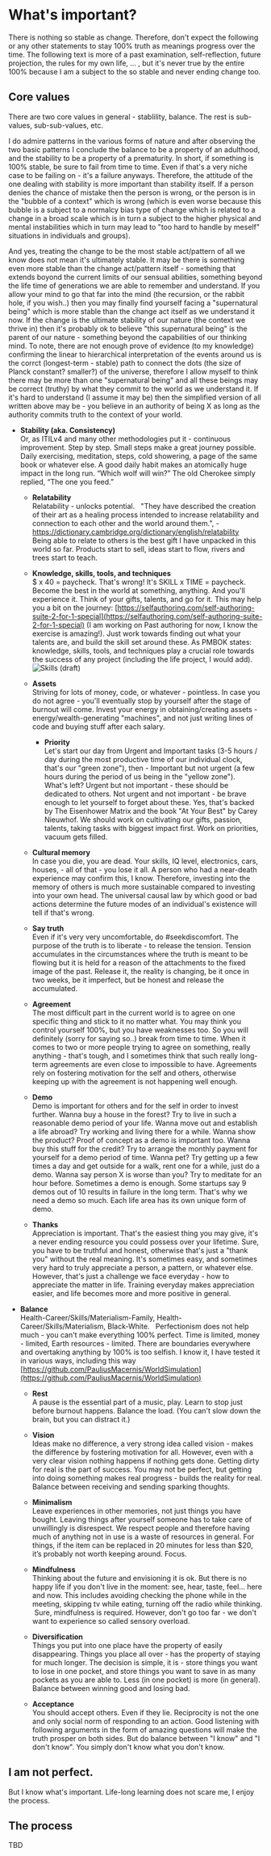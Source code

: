 # What's important?

There is nothing so stable as change. Therefore, don't expect the following or any other statements to stay 100% truth as meanings progress over the time. The following text is more of a past examination, self-reflection, future projection, the rules for my own life, ... , but it's never true by the entire 100% because I am a subject to the so stable and never ending change too.  

## Core values

There are two core values in general - stablility, balance. The rest is sub-values, sub-sub-values, etc.  
  
I do admire patterns in the various forms of nature and after observing the two basic patterns I conclude the balance to be a property of an adulthood, and the stability to be a property of a prematurity. In short, if something is 100% stable, be sure to fail from time to time. Even if that's a very niche case to be failing on - it's a failure anyways. Therefore, the attitude of the one dealing with stability is more important than stability itself. If a person denies the chance of mistake then the person is wrong, or the person is in the "bubble of a context" which is wrong (which is even worse because this bubble is a subject to a normalcy bias type of change which is related to a change in a broad scale which is in turn a subject to the higher physical and mental instabilities which in turn may lead to "too hard to handle by meself" situations in individuals and groups).  
  
And yes, treating the change to be the most stable act/pattern of all we know does not mean it's ultimately stable. It may be there is something even more stable than the change act/pattern itself - something that extends boyond the current limits of our sensual abilities, something beyond the life time of generations we are able to remember and understand. If you allow your mind to go that far into the mind (the recursion, or the rabbit hole, if you wish..) then you may finally find yourself facing a "supernatural being" which is more stable than the change act itself as we understand it now. If the change is the ultimate stability of our nature (the context we thrive in) then it's probably ok to believe "this supernatural being" is the parent of our nature - something beyond the capabilities of our thinking mind. To note, there are not enough prove of evidence (to my knowledge) confirming the linear to hierarchical interpretation of the events around us is the corrct (longest-term - stable) path to connect the dots (the size of Planck constant? smaller?) of the universe, therefore I allow myself to think there may be more than one "supernatural being" and all these beings may be correct (truthy) by what they commit to the world as we understand it. If it's hard to understand (I assume it may be) then the simplified version of all written above may be - you believe in an authority of being X as long as the authority commits truth to the context of your world.




- **Stability (aka. Consistency)**  
Or, as ITILv4 and many other methodologies put it - continuous improvement. Step by step. Small steps make a great journey possible. Daily exercising, meditation, steps, cold showering, a page of the same book or whatever else. A good daily habit makes an atomically huge impact in the long run. “Which wolf will win?” The old Cherokee simply replied, “The one you feed.”  

  - **Relatability**  
Relatability - unlocks potential.  
"They have described the creation of their art as a healing process intended to increase relatability and connection to each other and the world around them.", - https://dictionary.cambridge.org/dictionary/english/relatability  
Being able to relate to others is the best gift I have unpacked in this world so far. Products start to sell, ideas start to flow, rivers and trees start to teach.  

  - **Knowledge, skills, tools, and techniques**  
$ x 40 = paycheck. That's wrong! It's SKILL x TIME = paycheck.  
Become the best in the world at something, anything. And you'll experience it. Think of your gifts, talents, and go for it. This may help you a bit on the journey: [https://selfauthoring.com/self-authoring-suite-2-for-1-special](https://selfauthoring.com/self-authoring-suite-2-for-1-special) (I am working on Past authoring for now, I know the exercise is amazing!). Just work towards finding out what your talents are, and build the skill set around these. As PMBOK states: knowledge, skills, tools, and techniques play a crucial role towards the success of any project (including the life project, I would add).  
![Skills (draft)](https://raw.githubusercontent.com/PauliusMacernis/pauliusmacernis.github.io/main/dunning-kruger--effect.png "Skills (draft)")

  - **Assets**  
Striving for lots of money, code, or whatever - pointless. In case you do not agree - you'll eventually stop by yourself after the stage of burnout will come. Invest your energy in obtaining/creating assets - energy/wealth-generating "machines", and not just writing lines of code and buying stuff after each salary.  

    - **Priority**  
    Let's start our day from Urgent and Important tasks (3-5 hours / day during the most productive time of our individual clock, that's our "green zone"), then - Important but not urgent (a few hours during the period of us being in the "yellow zone").  
    What's left? Urgent but not important - these should be dedicated to others. Not urgent and not important - be brave enough to let yourself to forget about these. Yes, that's backed by The Eisenhower Matrix and the book "At Your Best" by Carey Nieuwhof. We should work on cultivating our gifts, passion, talents, taking tasks with biggest impact first. Work on priorities, vacuum gets filled.  
    

  - **Cultural memory**  
In case you die, you are dead. Your skills, IQ level, electronics, cars, houses, - all of that - you lose it all. A person who had a near-death experience may confirm this, I know. Therefore, investing into the memory of others is much more sustainable compared to investing into your own head. The universal causal law by which good or bad actions determine the future modes of an individual's existence will tell if that's wrong.  

  - **Say truth**  
Even if it's very very uncomfortable, do #seekdiscomfort. The purpose of the truth is to liberate - to release the tension. Tension accumulates in the circumstances where the truth is meant to be flowing but it is held for a reason of the attachments to the fixed image of the past. Release it, the reality is changing, be it once in two weeks, be it imperfect, but be honest and release the accumulated.  

  - **Agreement**  
The most difficult part in the current world is to agree on one specific thing and stick to it no matter what. You may think you control yourself 100%, but you have weaknesses too. So you will definitely (sorry for saying so..) break from time to time. When it comes to two or more people trying to agree on something, really anything - that's tough, and I sometimes think that such really long-term agreements are even close to impossible to have. Agreements rely on fostering motivation for the self and others, otherwise keeping up with the agreement is not happening well enough.  

  - **Demo**  
Demo is important for others and for the self in order to invest further. Wanna buy a house in the forest? Try to live in such a reasonable demo period of your life. Wanna move out and establish a life abroad? Try working and living there for a while. Wanna show the product? Proof of concept as a demo is important too. Wanna buy this stuff for the credit? Try to arrange the monthly payment for yourself for a demo period of time. Wanna pet? Try getting up a few times a day and get outside for a walk, rent one for a while, just do a demo. Wanna say person X is worse than you? Try to meditate for an hour before. Sometimes a demo is enough. Some startups say 9 demos out of 10 results in failure in the long term. That's why we need a demo so much. Each life area has its own unique form of demo.    

  - **Thanks**  
Appreciation is important. That's the easiest thing you may give, it's a never ending resource you could possess over your lifetime. Sure, you have to be truthful and honest, otherwise that's just a "thank you" without the real meaning. It's sometimes easy, and sometimes very hard to truly appreciate a person, a pattern, or whatever else. However, that's just a challenge we face everyday - how to appreciate the matter in life. Training everyday makes appreciation easier, and life becomes more and more positive in general.   

- **Balance**  
Health-Career/Skills/Materialism-Family, Health-Career/Skills/Materialism, Black-White.  
Perfectionism does not help much - you can't make everything 100% perfect. Time is limited, money - limited, Earth resources - limited. There are boundaries everywhere and overtaking anything by 100% is too selfish. I know it, I have tested it in various ways, including this way [https://github.com/PauliusMacernis/WorldSimulation](https://github.com/PauliusMacernis/WorldSimulation)  

  - **Rest**  
A pause is the essential part of a music, play. Learn to stop just before burnout happens. Balance the load. (You can't slow down the brain, but you can distract it.)      

  - **Vision**  
Ideas make no difference, a very strong idea called vision - makes the difference by fostering motivation for all. However, even with a very clear vision nothing happens if nothing gets done. Getting dirty for real is the part of success. You may not be perfect, but getting into doing something makes real progress - builds the reality for real. Balance between receiving and sending sparking thoughts.  

  - **Minimalism**  
Leave experiences in other memories, not just things you have bought. Leaving things after yourself someone has to take care of unwillingly is disrespect. We respect people and therefore having much of anything not in use is a waste of resources in general. For things, if the item can be replaced in 20 minutes for less than $20, it’s probably not worth keeping around. Focus.   

  - **Mindfulness**  
Thinking about the future and envisioning it is ok. But there is no happy life if you don't live in the moment: see, hear, taste, feel... here and now. This includes avoiding checking the phone while in the meeting, skipping tv while eating, turning off the radio while thinking.  Sure, mindfulness is required. However, don't go too far - we don't want to experience so called sensory overload.  

  - **Diversification**  
Things you put into one place have the property of easily disappearing. Things you place all over - has the property of staying for much longer. The decision is simple, it is - store things you want to lose in one pocket, and store things you want to save in as many pockets as you are able to. Less (in one pocket) is more (in general). Balance between winning good and losing bad.   

  - **Acceptance**  
You should accept others. Even if they lie. Reciprocity is not the one and only social norm of responding to an action. Good listening with following arguments in the form of amazing questions will make the truth prosper on both sides. But do balance between "I know" and "I don't know". You simply don't know what you don't know.  



## I am not perfect.  

But I know what's important. Life-long learning does not scare me, I enjoy the process.  

## The process  

TBD
